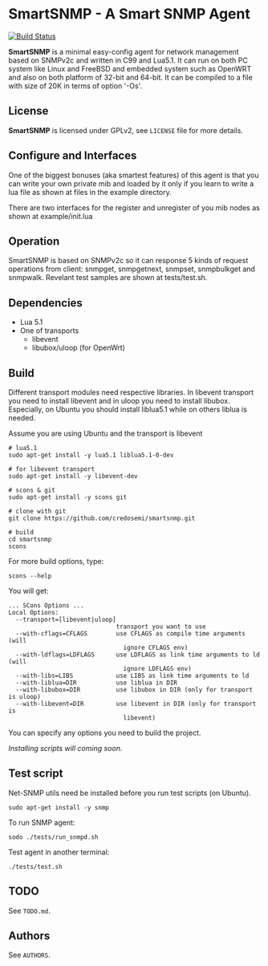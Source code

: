 SmartSNMP - A Smart SNMP Agent
==============================

[![Build Status](https://travis-ci.org/credosemi/smartsnmp.svg?branch=master)](https://travis-ci.org/credosemi/smartsnmp)

**SmartSNMP** is a minimal easy-config agent for network management based on SNMPv2c
and written in C99 and Lua5.1. It can run on both PC system like Linux and 
FreeBSD and embedded system such as OpenWRT and also on both platform of 32-bit 
and 64-bit. It can be compiled to a file with size of 20K in terms of option 
'-Os'.

License
-------

**SmartSNMP** is licensed under GPLv2, see `LICENSE` file for more details.

Configure and Interfaces
------------------------

One of the biggest bonuses (aka smartest features) of this agent is that you can
write your own private mib and loaded by it only if you learn to write a lua 
file as shown at files in the example directory.

There are two interfaces for the register and unregister of you mib nodes as
shown at example/init.lua

Operation
---------

SmartSNMP is based on SNMPv2c so it can response 5 kinds of request operations 
from client: snmpget, snmpgetnext, snmpset, snmpbulkget and snmpwalk. Revelant 
test samples are shown at tests/test.sh.

Dependencies
------------

- Lua 5.1
- One of transports
  - libevent
  - libubox/uloop (for OpenWrt)

Build
-----

Different transport modules need respective libraries. In libevent transport you
need to install libevent and in uloop you need to install libubox. Especially, 
on Ubuntu you should install liblua5.1 while on others liblua is needed.

Assume you are using Ubuntu and the transport is libevent

    # lua5.1
    sudo apt-get install -y lua5.1 liblua5.1-0-dev

    # for libevent transport
    sudo apt-get install -y libevent-dev

    # scons & git
    sudo apt-get install -y scons git

    # clone with git
    git clone https://github.com/credosemi/smartsnmp.git
    
    # build
    cd smartsnmp
    scons

For more build options, type:

    scons --help

You will get:

    ... SCons Options ...
    Local Options:
      --transport=[libevent|uloop]
                                  transport you want to use
      --with-cflags=CFLAGS        use CFLAGS as compile time arguments (will
                                    ignore CFLAGS env)
      --with-ldflags=LDFLAGS      use LDFLAGS as link time arguments to ld (will
                                    ignore LDFLAGS env)
      --with-libs=LIBS            use LIBS as link time arguments to ld
      --with-liblua=DIR           use liblua in DIR
      --with-libubox=DIR          use libubox in DIR (only for transport is uloop)
      --with-libevent=DIR         use libevent in DIR (only for transport is
                                    libevent)

You can specify any options you need to build the project.

_Installing scripts will coming soon._

Test script
-----------

Net-SNMP utils need be installed before you run test scripts (on Ubuntu).

    sudo apt-get install -y snmp

To run SNMP agent:

    sodo ./tests/run_snmpd.sh

Test agent in another terminal:

    ./tests/test.sh

TODO
----

See `TODO.md`.

Authors
-------

See `AUTHORS`.
